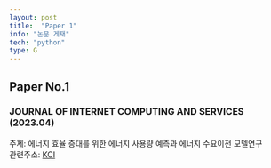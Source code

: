 ```yaml
---
layout: post
title:  "Paper 1"
info: "논문 게재"
tech: "python"
type: G
---
```


## Paper No.1
### JOURNAL OF INTERNET COMPUTING AND SERVICES (2023.04)
주제: 에너지 효율 증대를 위한 에너지 사용량 예측과 에너지 수요이전 모델연구
<br/> 관련주소: [KCI](https://www.kci.go.kr/kciportal/ci/sereArticleSearch/ciSereArtiView.kci?sereArticleSearchBean.artiId=ART002956737)
